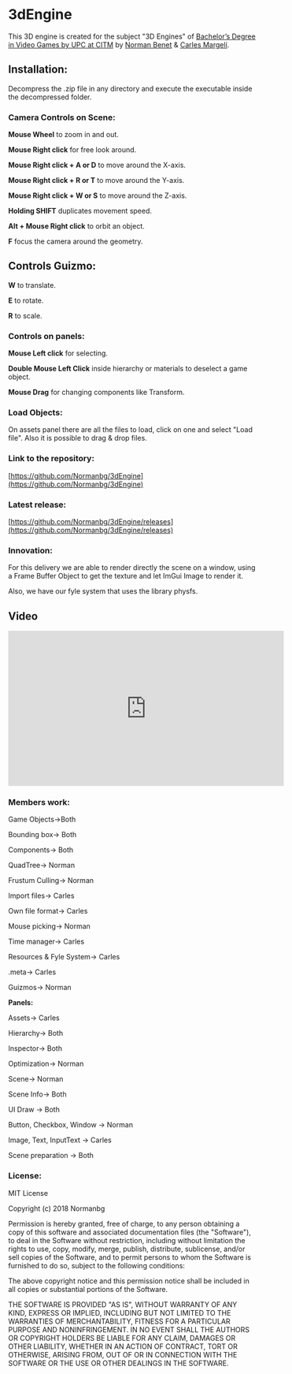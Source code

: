 ﻿
# 3dEngine
This 3D engine is created for the subject "3D Engines" of [Bachelor’s Degree in Video Games by UPC at CITM](https://www.citm.upc.edu/ing/estudis/graus-videojocs/) by [Norman Benet](https://github.com/Normanbg) & [Carles Margelí](https://github.com/Margeli).

## Installation:
Decompress the .zip file in any directory and execute the executable inside the decompressed folder.

### Camera Controls on Scene:

**Mouse Wheel** to zoom in and out.

**Mouse Right click** for free look around.

**Mouse Right click + A or D** to move around the X-axis.

**Mouse Right click + R or T** to move around the Y-axis.

**Mouse Right click + W or S** to move around the Z-axis.

**Holding SHIFT** duplicates movement speed.

**Alt + Mouse Right click** to orbit an object.

**F** focus the camera around the geometry.

## Controls Guizmo:
**W** to translate.

**E** to rotate.

**R** to scale.

### Controls on panels:

**Mouse Left click** for selecting.

**Double Mouse Left Click** inside hierarchy or materials to deselect a game object.

**Mouse Drag** for changing components like Transform.

### Load Objects:
On assets panel there are all the files to load, click on one and select "Load file". Also it is possible to drag & drop files.

### Link to the repository:
[https://github.com/Normanbg/3dEngine](https://github.com/Normanbg/3dEngine)

### Latest release:
[https://github.com/Normanbg/3dEngine/releases](https://github.com/Normanbg/3dEngine/releases)

### Innovation:
For this delivery we are able to render directly the scene on a window, using a Frame Buffer Object to get the texture and let ImGui Image to render it.

Also, we have our fyle system that uses the library physfs.


## Video

<iframe width="560" height="315" src="https://www.youtube.com/watch?v=2DGAjaIH5W8&feature=youtu.be" frameborder="0" allowfullscreen></iframe>

### Members work:
Game Objects->Both

Bounding box-> Both

Components-> Both

QuadTree-> Norman

Frustum Culling-> Norman

Import files-> Carles

Own file format-> Carles

Mouse picking-> Norman

Time manager-> Carles

Resources & Fyle System-> Carles

.meta-> Carles

Guizmos-> Norman

**Panels:**

Assets-> Carles

Hierarchy-> Both

Inspector-> Both

Optimization-> Norman

Scene-> Norman

Scene Info-> Both

UI Draw -> Both

Button, Checkbox, Window -> Norman

Image, Text, InputText -> Carles

Scene preparation -> Both

### License:
MIT License

Copyright (c) 2018 Normanbg

Permission is hereby granted, free of charge, to any person obtaining a copy
of this software and associated documentation files (the "Software"), to deal
in the Software without restriction, including without limitation the rights
to use, copy, modify, merge, publish, distribute, sublicense, and/or sell
copies of the Software, and to permit persons to whom the Software is
furnished to do so, subject to the following conditions:

The above copyright notice and this permission notice shall be included in all
copies or substantial portions of the Software.

THE SOFTWARE IS PROVIDED "AS IS", WITHOUT WARRANTY OF ANY KIND, EXPRESS OR
IMPLIED, INCLUDING BUT NOT LIMITED TO THE WARRANTIES OF MERCHANTABILITY,
FITNESS FOR A PARTICULAR PURPOSE AND NONINFRINGEMENT. IN NO EVENT SHALL THE
AUTHORS OR COPYRIGHT HOLDERS BE LIABLE FOR ANY CLAIM, DAMAGES OR OTHER
LIABILITY, WHETHER IN AN ACTION OF CONTRACT, TORT OR OTHERWISE, ARISING FROM,
OUT OF OR IN CONNECTION WITH THE SOFTWARE OR THE USE OR OTHER DEALINGS IN THE
SOFTWARE.

